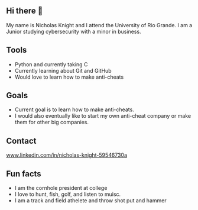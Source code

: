 ## Hi there 👋
My name is Nicholas Knight and I attend the University of Rio Grande. I am a Junior studying cybersecurity with a minor in business.
## Tools
- Python and currently taking C
- Currently learning about Git and GitHub
- Would love to learn how to make anti-cheats
## Goals
- Current goal is to learn how to make anti-cheats.
- I would also eventually like to start my own anti-cheat company or make them for other big companies.
## Contact
www.linkedin.com/in/nicholas-knight-59546730a
## Fun facts
- I am the cornhole president at college
- I love to hunt, fish, golf, and listen to muisc.
- I am a track and field athelete and throw shot put and hammer

<!--
**nknight01/nknight01** is a ✨ _special_ ✨ repository because its `README.md` (this file) appears on your GitHub profile.

Here are some ideas to get you started:

- 🔭 I’m currently working on ...
- 🌱 I’m currently learning ...
- 👯 I’m looking to collaborate on ...
- 🤔 I’m looking for help with ...
- 💬 Ask me about ...
- 📫 How to reach me: ...
- 😄 Pronouns: ...
- ⚡ Fun fact: ...
-->
